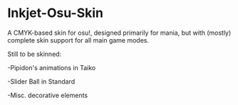 # Inkjet-Osu-Skin
A CMYK-based skin for osu!, designed primarily for mania, but with (mostly) complete skin support for all main game modes.

Still to be skinned:

-Pipidon's animations in Taiko

-Slider Ball in Standard

-Misc. decorative elements
